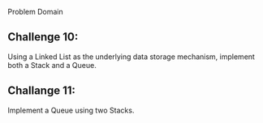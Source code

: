 Problem Domain

## Challenge 10:

Using a Linked List as the underlying data storage mechanism, implement both a Stack and a Queue.

## Challange 11:

Implement a Queue using two Stacks.
